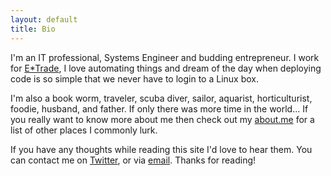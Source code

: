 ```yaml
---
layout: default
title: Bio
---
```


<p>I'm an IT professional, Systems Engineer and budding entrepreneur. I work for <a href="http://us.etrade.com">E*Trade</a>, I love automating things and dream of the day when deploying code is so simple that we never have to login to a Linux box.</p>

<p>I'm also a book worm, traveler, scuba diver, sailor, aquarist, horticulturist, foodie, husband, and father. If only there was more time in the world... If you really want to know more about me then check out my <a href="http://about.me/robert.birnie">about.me</a> for a list of other places I commonly lurk.</p>

<p>If you have any thoughts while reading this site I'd love to hear them. You can contact me on <a href="http://twitter.com/Robert_Birnie">Twitter</a>, or via <a href="mailto:rbirnie@gmail.com">email</a>. Thanks for reading!</p>

